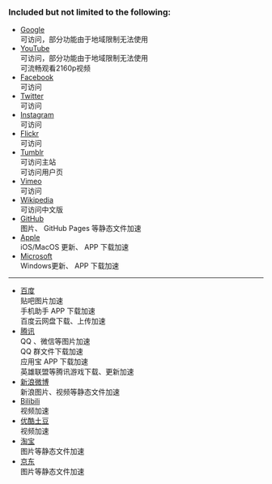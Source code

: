 ### Included but not limited to the following:
* [Google](https://www.google.com/ncr)  
 可访问，部分功能由于地域限制无法使用
* [YouTube](https://www.youtube.com)  
 可访问，部分功能由于地域限制无法使用  
 可流畅观看2160p视频
* [Facebook](https://www.facebook.com)  
 可访问
* [Twitter](https://twitter.com)  
 可访问
* [Instagram](https://www.instagram.com)  
 可访问
* [Flickr](https://www.flickr.com)  
 可访问
* [Tumblr](https://www.tumblr.com)  
 可访问主站  
 可访问用户页
* [Vimeo](https://vimeo.com)  
 可访问
* [Wikipedia](https://zh.wikipedia.org)  
 可访问中文版
* [GitHub](https://github.com)  
 图片、 GitHub Pages 等静态文件加速
* [Apple](https://www.apple.com)  
 iOS/MacOS 更新、 APP 下载加速  
* [Microsoft](https://www.microsoft.com)   
 Windows更新、 APP 下载加速  

***
* [百度](https://www.baidu.com)  
 贴吧图片加速  
 手机助手 APP 下载加速  
 百度云网盘下载、上传加速
* [腾讯](http://www.qq.com)  
 QQ 、微信等图片加速  
 QQ 群文件下载加速  
 应用宝 APP 下载加速  
 英雄联盟等腾讯游戏下载、更新加速
* [新浪微博](http://weibo.com)  
 新浪图片、视频等静态文件加速
* [Bilibili](http://www.bilibili.com)  
 视频加速
* [优酷土豆](http://youku.com)  
 视频加速
* [淘宝](https://www.taobao.com)  
 图片等静态文件加速
* [京东](https://www.jd.com)  
 图片等静态文件加速